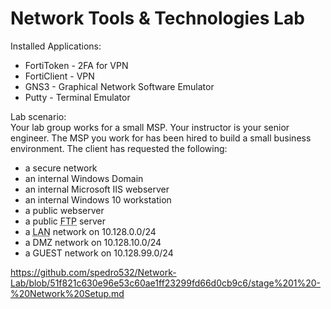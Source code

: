 # Network Tools & Technologies Lab

Installed Applications:
<br>
<ul>
  <li>  FortiToken - 2FA for VPN</li>
  <li>  FortiClient - VPN </li>
  <li>  GNS3 - Graphical Network Software Emulator</li>
  <li>  Putty - Terminal Emulator </li>
</ul>


Lab scenario:<br>
Your lab group works for a small MSP.
Your instructor is your senior engineer.
The MSP you work for has been hired to build a small business environment.
The client has requested the following:<br>

<ul>
<li class="level1"><div class="li"> a secure network</div>
</li>
<li class="level1"><div class="li"> an internal Windows Domain</div>
</li>
<li class="level1"><div class="li"> an internal Microsoft IIS webserver</div>
</li>
<li class="level1"><div class="li"> an internal Windows 10 workstation</div>
</li>
<li class="level1"><div class="li"> a public webserver</div>
</li>
<li class="level1"><div class="li"> a public <abbr title="File Transfer Protocol">FTP</abbr> server</div>
</li>
<li class="level1"><div class="li"> a <abbr title="Local Area Network">LAN</abbr> network on 10.128.0.0/24</div>
</li>
<li class="level1"><div class="li"> a DMZ network on 10.128.10.0/24</div>
</li>
<li class="level1"><div class="li"> a GUEST network on 10.128.99.0/24</div>
</li>
</ul>
 
 https://github.com/spedro532/Network-Lab/blob/51f821c630e96e53c60ae1ff23299fd66d0cb9c6/stage%201%20-%20Network%20Setup.md

